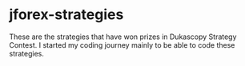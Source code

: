 # jforex-strategies

These are the strategies that have won prizes in Dukascopy Strategy Contest. I started my coding journey mainly to be able to code these strategies.
